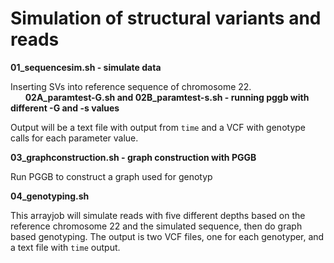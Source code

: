 
# Simulation of structural variants and reads

**01_sequencesim.sh - simulate data**

Inserting SVs into reference sequence of chromosome 22.  
&nbsp;
&nbsp;
&nbsp;
**02A_paramtest-G.sh and 02B_paramtest-s.sh - running pggb with different -G and -s values**

Output will be a text file with output from `time` and a VCF with genotype calls for each parameter value.


**03_graphconstruction.sh - graph construction with PGGB**

Run PGGB to construct a graph used for genotyp


**04_genotyping.sh**

This arrayjob will simulate reads with five different depths based on the reference chromosome 22 and the simulated sequence, then do graph based genotyping.
The output is two VCF files, one for each genotyper, and a text file with `time` output.
